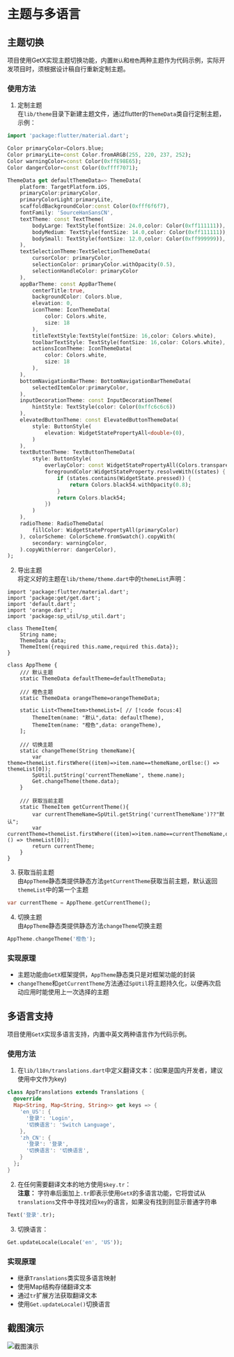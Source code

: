# 主题与多语言

## 主题切换

项目使用GetX实现主题切换功能，内置`默认`和`橙色`两种主题作为代码示例，实际开发项目时，须根据设计稿自行重新定制主题。

### 使用方法
1. 定制主题   
在`lib/theme`目录下新建主题文件，通过flutter的`ThemeData`类自行定制主题，示例：
```dart
import 'package:flutter/material.dart';

Color primaryColor=Colors.blue;
Color primaryLite=const Color.fromARGB(255, 220, 237, 252);
Color warningColor=const Color(0xffE98E65);
Color dangerColor=const Color(0xffff7071);

ThemeData get defaultThemeData=> ThemeData(
	platform: TargetPlatform.iOS,
	primaryColor:primaryColor,
	primaryColorLight:primaryLite,
	scaffoldBackgroundColor:const Color(0xfff6f6f7),
	fontFamily: 'SourceHanSansCN',
	textTheme: const TextTheme(
		bodyLarge: TextStyle(fontSize: 24.0,color: Color(0xff111111)),
		bodyMedium: TextStyle(fontSize: 14.0,color: Color(0xff111111)),
		bodySmall: TextStyle(fontSize: 12.0,color: Color(0xff999999)),
	),
	textSelectionTheme:TextSelectionThemeData(
		cursorColor: primaryColor,
		selectionColor: primaryColor.withOpacity(0.5),
		selectionHandleColor: primaryColor
	),
	appBarTheme: const AppBarTheme(
		centerTitle:true,
		backgroundColor: Colors.blue,
		elevation: 0,
		iconTheme: IconThemeData(
			color: Colors.white,
			size: 18
		),
		titleTextStyle:TextStyle(fontSize: 16,color: Colors.white),
		toolbarTextStyle: TextStyle(fontSize: 16,color: Colors.white),
		actionsIconTheme: IconThemeData(
			color: Colors.white,
			size: 18
		),
	),
	bottomNavigationBarTheme: BottomNavigationBarThemeData(
		selectedItemColor:primaryColor,
	),
	inputDecorationTheme: const InputDecorationTheme(
		hintStyle: TextStyle(color: Color(0xffc6c6c6))
	),
	elevatedButtonTheme: const ElevatedButtonThemeData(
		style: ButtonStyle(
			elevation: WidgetStatePropertyAll<double>(0),
		)
	),
	textButtonTheme: TextButtonThemeData(
		style: ButtonStyle(
			overlayColor: const WidgetStatePropertyAll(Colors.transparent),
			foregroundColor:WidgetStateProperty.resolveWith((states) {
				if (states.contains(WidgetState.pressed)) {
					return Colors.black54.withOpacity(0.8);
				}
				return Colors.black54;
			})
		)
	),
	radioTheme: RadioThemeData(
		fillColor: WidgetStatePropertyAll(primaryColor)
	), colorScheme: ColorScheme.fromSwatch().copyWith(
		secondary: warningColor,
	).copyWith(error: dangerColor),
);
```
2. 导出主题   
将定义好的主题在`lib/theme/theme.dart`中的`themeList`声明：
```dart{20-23}
import 'package:flutter/material.dart';
import 'package:get/get.dart';
import 'default.dart';
import 'orange.dart';
import 'package:sp_util/sp_util.dart';

class ThemeItem{
	String name;
	ThemeData data;
	ThemeItem({required this.name,required this.data});
}

class AppTheme {
	/// 默认主题
	static ThemeData defaultTheme=defaultThemeData;

	/// 橙色主题
	static ThemeData orangeTheme=orangeThemeData;

	static List<ThemeItem>themeList=[ // [!code focus:4]
		ThemeItem(name: "默认",data: defaultTheme),
		ThemeItem(name: "橙色",data: orangeTheme),
	];

	/// 切换主题
	static changeTheme(String themeName){
		var theme=themeList.firstWhere((item)=>item.name==themeName,orElse:() => themeList[0]);
		SpUtil.putString('currentThemeName', theme.name);
		Get.changeTheme(theme.data);
	}

	/// 获取当前主题
	static ThemeItem getCurrentTheme(){
		var currentThemeName=SpUtil.getString('currentThemeName')??"默认";
		var currentTheme=themeList.firstWhere((item)=>item.name==currentThemeName,orElse:() => themeList[0]);
		return currentTheme;
	}
}
```
3. 获取当前主题   
由`AppTheme`静态类提供静态方法`getCurrentTheme`获取当前主题，默认返回`themeList`中的第一个主题
```dart
var currentTheme = AppTheme.getCurrentTheme();
```

4. 切换主题   
由`AppTheme`静态类提供静态方法`changeTheme`切换主题
```dart 
AppTheme.changeTheme('橙色');
```

### 实现原理

- 主题功能由`GetX`框架提供，`AppTheme`静态类只是对框架功能的封装
- `changeTheme`和`getCurrentTheme`方法通过`SpUtil`将主题持久化，以便再次启动应用时能使用上一次选择的主题

## 多语言支持

项目使用`GetX`实现多语言支持，内置中英文两种语言作为代码示例。

### 使用方法

1. 在`lib/l18n/translations.dart`中定义翻译文本：(如果是国内开发者，建议使用中文作为key)
```dart
class AppTranslations extends Translations {
  @override
  Map<String, Map<String, String>> get keys => {
    'en_US': {
      '登录': 'Login',
      '切换语言': 'Switch Language',
    },
    'zh_CN': {
      '登录': '登录', 
      '切换语言': '切换语言',
    }
  };
}
```

2. 在任何需要翻译文本的地方使用`$key.tr`：   
**注意：** 字符串后面加上`.tr`即表示使用`GetX`的多语言功能，它将尝试从`translations`文件中寻找对应`key`的语言，如果没有找到则显示普通字符串
```dart
Text('登录'.tr);
```

3. 切换语言：
```dart
Get.updateLocale(Locale('en', 'US'));
```

### 实现原理

- 继承`Translations`类实现多语言映射
- 使用Map结构存储翻译文本
- 通过`tr`扩展方法获取翻译文本
- 使用`Get.updateLocale()`切换语言

## 截图演示
![截图演示](./assets/theme_demo1.gif)
